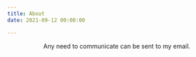 ```yaml
---
title: About
date: 2021-09-12 00:00:00

---
```






<center>Any need to communicate can be sent to my email.</center>


